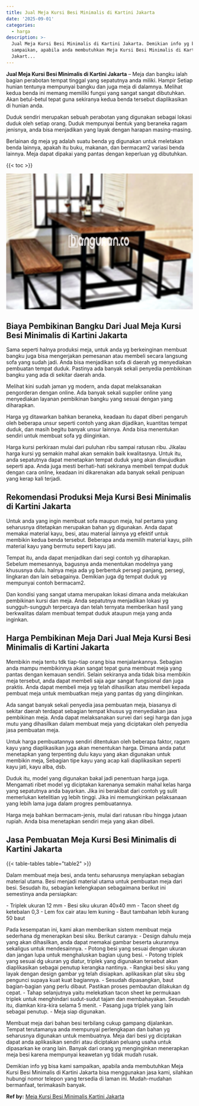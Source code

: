 ```yaml
---
title: Jual Meja Kursi Besi Minimalis di Kartini Jakarta
date: '2025-09-01'
categories:
  - harga
description: >-
  Jual Meja Kursi Besi Minimalis di Kartini Jakarta. Demikian info yg bisa kami
  sampaikan, apabila anda membutuhkan Meja Kursi Besi Minimalis di Kartini
  Jakart...
---
```


**Jual Meja Kursi Besi Minimalis di Kartini Jakarta** – Meja dan bangku ialah bagian perabotan tempat tinggal yang sepatutnya anda miliki. Hampir Setiap hunian tentunya mempunyai bangku dan juga meja di dalamnya. Melihat kedua benda ini memang memiliki fungsi yang sangat sangat dibutuhkan. Akan betul-betul tepat guna sekiranya kedua benda tersebut diaplikasikan di hunian anda.

Duduk sendiri merupakan sebuah perabotan yang digunakan sebagai lokasi duduk oleh setiap orang. Duduk mempunyai bentuk yang beraneka ragam jenisnya, anda bisa menjadikan yang layak dengan harapan masing-masing.

Berlainan dg meja yg adalah suatu benda yg digunakan untuk meletakan benda lainnya, apakah itu buku, makanan, dan bermacam2 variasi benda lainnya. Meja dapat dipakai yang pantas dengan keperluan yg dibutuhkan.

{{< toc >}}

![Jual Meja Kursi Besi Minimalis di Kartini Jakarta](/images/jual-meja-besi-murah01.png)

## Biaya Pembikinan Bangku Dari Jual Meja Kursi Besi Minimalis di Kartini Jakarta

Sama seperti halnya produksi meja, untuk anda yg berkeinginan membuat bangku juga bisa mengerjakan pemesanan atau membeli secara langsung sofa yang sudah jadi. Anda bisa menjadikan sofa di daerah yg menyediakan pembuatan tempat duduk. Pastinya ada banyak sekali penyedia pembikinan bangku yang ada di sekitar daerah anda.

Melihat kini sudah jaman yg modern, anda dapat melaksanakan pengorderan dengan online. Ada banyak sekali supplier online yang menyediakan layanan pembikinan bangku yang sesuai dengan yang diharapkan.

Harga yg ditawarkan bahkan beraneka, keadaan itu dapat diberi pengaruh oleh beberapa unsur seperti contoh yang akan dijadikan, kuantitas tempat duduk, dan masih begitu banyak unsur lainnya. Anda bisa menentukan sendiri untuk membuat sofa yg diinginkan.

Harga kursi perkiraan mulai dari puluhan ribu sampai ratusan ribu. Jikalau harga kursi yg semakin mahal akan semakin baik kwalitasnya. Untuk itu, anda sepatutnya dapat menetapkan tempat duduk yang akan diwujudkan seperti apa. Anda juga mesti berhati-hati sekiranya membeli tempat duduk dengan cara online, keadaan ini dikarenakan ada banyak sekali penipuan yang kerap kali terjadi.

## Rekomendasi Produksi Meja Kursi Besi Minimalis di Kartini Jakarta

Untuk anda yang ingin membuat sofa maupun meja, hal pertama yang seharusnya ditetapkan merupakan bahan yg digunakan. Anda dapat memakai material kayu, besi, atau material lainnya yg efektif untuk membikin kedua benda tersebut. Beberapa anda memilih material kayu, pilih material kayu yang bermutu seperti kayu jati.

Tempat itu, anda dapat menjadikan dari segi contoh yg diharapkan. Sebelum memesannya, bagusnya anda menentukan modelnya yang khususnya dulu. halnya meja ada yg berbentuk persegi panjang, persegi, lingkaran dan lain sebagainya. Demikian juga dg tempat duduk yg mempunyai contoh bermacam2.

Dan kondisi yang sangat utama merupakan lokasi dimana anda melakukan pembikinan kursi dan meja. Anda sepatutnya menjadikan lokasi yg sungguh-sungguh terpercaya dan telah ternyata memberikan hasil yang berkwalitas dalam membuat tempat duduk ataupun meja yang anda inginkan.

## Harga Pembikinan Meja Dari Jual Meja Kursi Besi Minimalis di Kartini Jakarta

Membikin meja tentu tdk tiap-tiap orang bisa menjalankannya. Sebagian anda mampu membikinnya akan sangat tepat guna membuat meja yang pantas dengan kemauan sendiri. Selain sekiranya anda tidak bisa membikin meja tersebut, anda dapat membeli saja agar sangat fungsional dan juga praktis. Anda dapat membeli meja yg telah dihasilkan atau membeli kepada pembuat meja untuk membuatkan meja yang pantas dg yang diinginkan.

Ada sangat banyak sekali penyedia jasa pembuatan meja, biasanya di sekitar daerah terdapat sebagian tempat khusus yg menyediakan jasa pembikinan meja. Anda dapat melaksanakan survei dari segi harga dan juga mutu yang dihasilkan dalam membuat meja yang diciptakan oleh penyedia jasa pembuatan meja.

Untuk harga pembuatannya sendiri ditentukan oleh beberapa faktor, ragam kayu yang diaplikasikan juga akan menentukan harga. Dimana anda patut menetapkan yang terpenting dulu kayu yang akan digunakan untuk membikin meja, Sebagian tipe kayu yang acap kali diaplikasikan seperti kayu jati, kayu alba, dsb.

Duduk itu, model yang digunakan bakal jadi penentuan harga juga. Mengamati ribet model yg diciptakan karenanya semakin mahal kelas harga yang sepatutnya anda bayarkan. Jika ini berakibat dari contoh yg sulit memerlukan ketelitian yg lebih tinggi. Jika ini memungkinkan pelaksanaan yang lebih lama juga dalam progres pembuatannya.

Harga meja bahkan bermacam-jenis, mulai dari ratusan ribu hingga jutaan rupiah. Anda bisa menetapkan sendiri meja yang akan dibeli.

## Jasa Pembuatan Meja Kursi Besi Minimalis di Kartini Jakarta

{{< table-tables table="table2" >}}

Dalam membuat meja besi, anda tentu seharusnya menyiapkan sebagian material utama. Besi menjadi material utama untuk pembuatan meja dari besi. Sesudah itu, sebagian kelengkapan sebagaimana berikut ini semestinya anda persiapkan:

\- Triplek ukuran 12 mm - Besi siku ukuran 40x40 mm - Tacon sheet dg ketebalan 0,3 - Lem fox cair atau lem kuning - Baut tambahan lebih kurang 50 baut

Pada kesempatan ini, kami akan memberikan sistem membuat meja sederhana dg menerapkan besi siku. Berikut caranya: - Design dahulu meja yang akan dihasilkan, anda dapat memakai gambar beserta ukurannya sekaligus untuk mendesainnya. - Potong besi yang sesuai dengan ukuran dan jangan lupa untuk menghaluskan bagian ujung besi. - Potong triplek yang sesuai dg ukuran yg diatur, triplek yang digunakan tersebut akan diaplikasikan sebagai penutup kerangka nantinya. - Rangkai besi siku yang layak dengan design gambar yg telah disiapkan. aplikasikan plat siku sbg pengunci supaya kuat kuat bagiannya. - Sesudah dipasangkan, baut bagian-bagian yang perlu dibaut. Pastikan proses pembautan dilakukan dg cepat. - Tahap selanjutnya yaitu melekatkan tacon sheet ke permukaan triplek untuk menghindari sudut-sudut tajam dan membahayakan. Sesudah itu, diamkan kira-kira selama 5 menit. - Pasang juga triplek yang lain sebagai penutup. - Meja siap digunakan.

Membuat meja dari bahan besi terbilang cukup gampang dijalankan. Tempat terutamanya anda mempunyai perlengkapan dan bahan yg seharusnya digunakan untuk membuatnya. Meja dari besi yg diciptakan dapat anda aplikasikan sendiri atau diciptakan peluang usaha untuk dipasarkan ke orang lain. Banyak dari orang yg menginginkan menerapkan meja besi karena mempunyai keawetan yg tidak mudah rusak.

Demikian info yg bisa kami sampaikan, apabila anda membutuhkan Meja Kursi Besi Minimalis di Kartini Jakarta bisa menggunakan jasa kami, silahkan hubungi nomor telepon yang tersedia di laman ini. Mudah-mudahan bermanfaat, terimakasih banyak.

**Ref by:** [Meja Kursi Besi Minimalis Kartini Jakarta](https://id.wikipedia.org/wiki/Meja)
